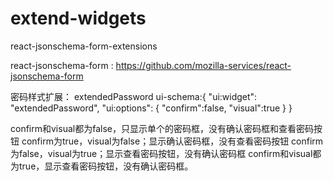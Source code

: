 # extend-widgets
react-jsonschema-form-extensions

react-jsonschema-form : https://github.com/mozilla-services/react-jsonschema-form

密码样式扩展：
extendedPassword ui-schema:{
"ui:widget": "extendedPassword",
  "ui:options": {
    "confirm":false,
    "visual":true
  }
}

confirm和visual都为false，只显示单个的密码框，没有确认密码框和查看密码按钮
confirm为true，visual为false；显示确认密码框，没有查看密码按钮
confirm为false，visual为true；显示查看密码按钮，没有确认密码框
confirm和visual都为true，显示查看密码按钮，没有确认密码框。

